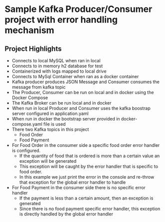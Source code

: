 # Sample Kafka Producer/Consumer project with error handling mechanism

## Project Highlights
* Connects to local MySQL when ran in local
* Connects to in memory h2 database for test
* Containerized with logs mapped to local drive
* Connects to MySql Container when ran as a docker container
* Kafka producer produces JSON Message and Consumer consumes the message from kafka topic
* The Producer, Consumer can be run on local and in docker using the Docker Compose
* The Kafka Broker can be run local and in docker
* When run in local Producer and Consumer uses the kafka boostrap server configured in application.yaml
* When run in docker the bootstrap server provided in docker-compose.yaml file is used
* There two Kafka topics in this project
  * Food Order 
  * Food Payment
* For Food Order in the consumer side a specific food order error handler is configured. 
  * If the quantity of food that is ordered is more than a certain value an exception will be generated
  * This exception will be caught by the error handler that is specific to food order. 
  * In this example we just print the error in the console and re-throw that exception for the global error handler to handle
* For Food Payment in the consumer side there is no specific error handler
  * If the payment is less than a certain amount, then an exception is generated
  * Since there is no food payment specific error handler, this exception is directly handled by the global error handler
